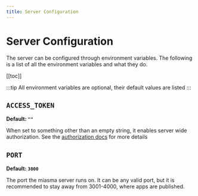 ```yaml
---
title: Server Configuration
---
```


# Server Configuration

The server can be configured through environment variables. The following is a list of all the environment variables and what they do.

[[toc]]

:::tip
All environment variables are optional, their default values are listed
:::

## `ACCESS_TOKEN`

**Default: `""`**

When set to something other than an empty string, it enables server wide authorization. See the [authorization docs](/authorization) for more details

## `PORT`

**Default: `3000`**

The port the miasma server runs on. It can be any valid port, but it is recommended to stay away from 3001-4000, where apps are published.
